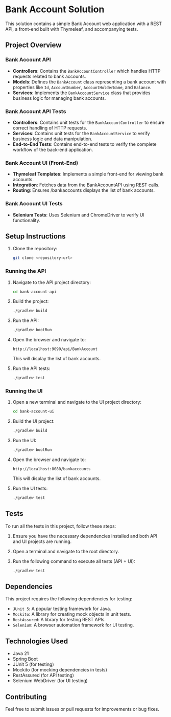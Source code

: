 # Bank Account Solution

This solution contains a simple Bank Account web application with a REST API, a front-end built with Thymeleaf, and accompanying tests.

## Project Overview

### Bank Account API
- **Controllers**: Contains the `BankAccountController` which handles HTTP requests related to bank accounts.
- **Models**: Defines the `BankAccount` class representing a bank account with properties like `Id`, `AccountNumber`, `AccountHolderName`, and `Balance`.
- **Services**: Implements the `BankAccountService` class that provides business logic for managing bank accounts.

### Bank Account API Tests
- **Controllers**: Contains unit tests for the `BankAccountController` to ensure correct handling of HTTP requests.
- **Services**: Contains unit tests for the `BankAccountService` to verify business logic and data manipulation.
- **End-to-End Tests**: Contains end-to-end tests to verify the complete workflow of the back-end application.

### Bank Account UI (Front-End)
- **Thymeleaf Templates**: Implements a simple front-end for viewing bank accounts.
- **Integration**: Fetches data from the BankAccountAPI using REST calls.
- **Routing**: Ensures /bankaccounts displays the list of bank accounts.

### Bank Account UI Tests
- **Selenium Tests**: Uses Selenium and ChromeDriver to verify UI functionality.

## Setup Instructions

1. Clone the repository:
   ```sh
   git clone <repository-url>
   ```

### Running the API

1. Navigate to the API project directory:
   ```sh
   cd bank-account-api
   ```

2. Build the project:
   ```sh
   ./gradlew build
   ```

3. Run the API:
   ```sh
   ./gradlew bootRun
   ```

4. Open the browser and navigate to:
   ```
   http://localhost:9090/api/BankAccount
   ```
   This will display the list of bank accounts.

5. Run the API tests:
   ```sh
   ./gradlew test
   ```

### Running the UI

1. Open a new terminal and navigate to the UI project directory:
   ```sh
   cd bank-account-ui

2. Build the UI project:
   ```sh
   ./gradlew build
   ```

3. Run the UI:
   ```sh
   ./gradlew bootRun
   ```

4. Open the browser and navigate to:
   ```
   http://localhost:8080/bankaccounts
   ```
   This will display the list of bank accounts.

5. Run the UI tests:
   ```sh
   ./gradlew test
   ```

## Tests

To run all the tests in this project, follow these steps:

1. Ensure you have the necessary dependencies installed and both API and UI projects are running.
2. Open a terminal and navigate to the root directory.
3. Run the following command to execute all tests (API + UI):

   ```sh
   ./gradlew test
   ```

## Dependencies

This project requires the following dependencies for testing:

- `JUnit 5`: A popular testing framework for Java.
- `Mockito`: A library for creating mock objects in unit tests.
- `RestAssured`: A library for testing REST APIs.
- `Selenium`: A browser automation framework for UI testing.

## Technologies Used
- Java 21
- Spring Boot
- JUnit 5 (for testing)
- Mockito (for mocking dependencies in tests)
- RestAssured (for API testing)
- Selenium WebDriver (for UI testing)

## Contributing
Feel free to submit issues or pull requests for improvements or bug fixes.
